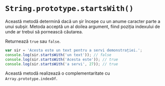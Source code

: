 # `String.prototype.startsWith()`

Această metodă determină dacă un șir începe cu un anume caracter parte a unui subșir. Metoda acceptă un al doilea argument, fiind poziția indexului de unde ar trebui să pornească căutarea.

Returnează `true` sau `false`.

```javascript
var sir = 'Acesta este un text pentru a servi demonstrației.';
console.log(sir.startsWith('un text')); // false
console.log(sir.startsWith('Acesta este')); // true
console.log(sir.startsWith('a servi', 27)); // true
```

Această metodă realizează o complementaritate cu `Array.prototype.indexOf`.

